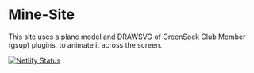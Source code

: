 # Mine-Site
This site uses a plane model and DRAWSVG of GreenSock Club Member (gsup) plugins, to animate it across the screen. 


[![Netlify Status](https://api.netlify.com/api/v1/badges/198e477c-7f59-44d4-86d4-a1c2426b187a/deploy-status)](https://app.netlify.com/sites/dearhelia/deploys)
